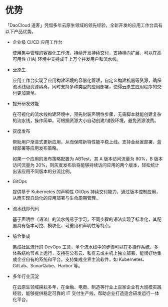 # 优势

「DaoCloud 道客」凭借多年云原生领域的领先经验，全新开发的应用工作台具有以下产品优势。

- 企业级 CI/CD 应用工作台

    使用集中管理的容器化工作流，持续开发持续交付，支持横向扩展，可以在高可用性 (HA) 环境中支持成千上万个并发用户和流水线。

- 云原生

    应用工作台实现了应用构建环境的容器化管理，自定义构建机器等资源，确保流水线级资源隔离，同时支持多种类型的应用部署，使得云原生应用程序的交付更加简单。

- 提升研发效能

    在可视化的流水线构建环境中，预先封装声明性步骤，无需脚本就能创建复杂的流水线，操作简单。可根据资源大小自动创建/销毁环境，避免资源浪费。

- 灰度发布

    帮助用户渐进式更新应用，从而保障新特性能平稳上线。支持金丝雀部署、蓝绿部署等应用发布策略。

    如果一个应用的发布策略配置为 ABTest，其 A 版本访问流量为 80%，B 版本访问流量为 20%，则灰度发布后将能够持续访问应用的两个版本，轻松统计出该应用不同版本的分流比例。

- GitOps

    提供基于 Kubernetes 的声明性 GitOps 持续交付能力，通过版本控制应用，从而实现自动化的应用部署与生命周期管理。

- 流水线即代码

    基于声明性（语法）的流水线易于学习，不同步骤的语法实现了标准化，其配置具有版本可控、模块化、可重用和声明性等特点。

- 综合集成

    集成社区流行的 DevOps 工具，单个流水线中的步骤可以在多操作系统、多体系结构节点上运行，支持在公有云、私有云或主机上独立部署，能很好地集成企业自有的系统和平台。支持集成业界主流软件，如 Kubernetes、GitLab、SonarQube、Harbor 等。

- 多年行业沉淀

    在云原生领域耕耘多年，在金融、电商、制造等行业上百家企业有大规模实践经验，能够提供稳定可靠的 IT 交付生产线，帮助企业打造适合研发运行一体化平台。

